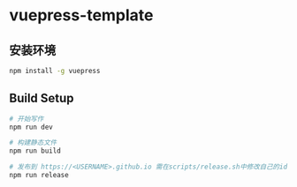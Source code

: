 # vuepress-template

## 安装环境
``` bash
npm install -g vuepress
```

## Build Setup
``` bash
# 开始写作
npm run dev

# 构建静态文件
npm run build

# 发布到 https://<USERNAME>.github.io 需在scripts/release.sh中修改自己的id
npm run release
```